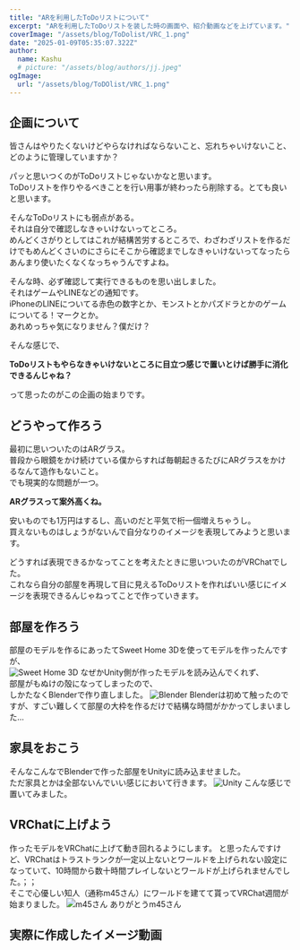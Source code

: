 ```yaml
---
title: "ARを利用したToDoリストについて"
excerpt: "ARを利用したToDoリストを装した時の画面や、紹介動画などを上げています。"
coverImage: "/assets/blog/ToDolist/VRC_1.png"
date: "2025-01-09T05:35:07.322Z"
author:
  name: Kashu
  # picture: "/assets/blog/authors/jj.jpeg"
ogImage:
  url: "/assets/blog/ToDOlist/VRC_1.png"
---
```

## 企画について
皆さんはやりたくないけどやらなければならないこと、忘れちゃいけないこと、どのように管理していますか？  

パッと思いつくのがToDoリストじゃないかなと思います。  
ToDoリストを作りやるべきことを行い用事が終わったら削除する。とても良いと思います。  

そんなToDoリストにも弱点がある。  
それは自分で確認しなきゃいけないってところ。  
めんどくさがりとしてはこれが結構苦労するところで、わざわざリストを作るだけでもめんどくさいのにさらにそこから確認までしなきゃいけないってなったらあんまり使いたくなくなっちゃうんですよね。  

そんな時、必ず確認して実行できるものを思い出しました。  
それはゲームやLINEなどの通知です。  
iPhoneのLINEについてる赤色の数字とか、モンストとかパズドラとかのゲームについてる！マークとか。  
あれめっちゃ気になりません？僕だけ？  

そんな感じで、

**ToDoリストもやらなきゃいけないところに目立つ感じで置いとけば勝手に消化できるんじゃね？**  

って思ったのがこの企画の始まりです。

## どうやって作ろう
最初に思いついたのはARグラス。  
普段から眼鏡をかけ続けている僕からすれば毎朝起きるたびにARグラスをかけるなんて造作もないこと。  
でも現実的な問題が一つ。  

**ARグラスって案外高くね。**  

安いものでも1万円はするし、高いのだと平気で桁一個増えちゃうし。  
買えないものはしょうがないんで自分なりのイメージを表現してみようと思います。

どうすれば表現できるかなってことを考えたときに思いついたのがVRChatでした。  
これなら自分の部屋を再現して目に見えるToDoリストを作ればいい感じにイメージを表現できるんじゃねってことで作っていきます。

## 部屋を作ろう
部屋のモデルを作るにあったてSweet Home 3Dを使ってモデルを作ったんですが、  
![Sweet Home 3D](/assets/blog/ToDOlist/3Dhome.png)
なぜかUnity側が作ったモデルを読み込んでくれず、  
部屋がもぬけの殻になってしまったので、  
しかたなくBlenderで作り直しました。
![Blender](/assets/blog/ToDOlist/Blender_1.png)
Blenderは初めて触ったのですが、すごい難しくて部屋の大枠を作るだけで結構な時間がかかってしまいました...  

## 家具をおこう
そんなこんなでBlenderで作った部屋をUnityに読み込ませました。  
ただ家具とかは全部ないんでいい感じにおいて行きます。
![Unity](/assets/blog/ToDOlist/Unity_1.png)
こんな感じで置いてみました。  

## VRChatに上げよう
作ったモデルをVRChatに上げて動き回れるようにします。
と思ったんですけど、VRChatはトラストランクが一定以上ないとワールドを上げられない設定になっていて、10時間から数十時間プレイしないとワールドが上げられませんでした。；；  
そこで心優しい知人（通称m45さん）にワールドを建てて貰ってVRChat週間が始まりました。
![m45さん](/assets/blog/ToDOlist/m45.jpg)
ありがとうm45さん

## 実際に作成したイメージ動画
